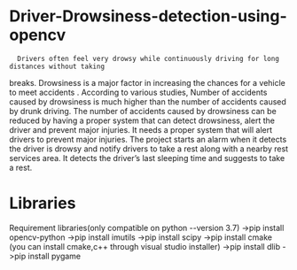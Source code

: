 # Driver-Drowsiness-detection-using-opencv
      Drivers often feel very drowsy while continuously driving for long distances without taking
breaks. Drowsiness is a major factor in increasing the chances for a vehicle to meet accidents
. According to various studies, Number of accidents caused by drowsiness is much higher
than the number of accidents caused by drunk driving. The number of accidents caused by
drowsiness can be reduced by having a proper system that can detect drowsiness, alert the
driver and prevent major injuries. It needs a proper system that will alert drivers to prevent
major injuries. The project starts an alarm when it detects the driver is drowsy and notify
drivers to take a rest along with a nearby rest services area. It detects the driver’s last sleeping
time and suggests to take a rest.

# Libraries
Requirement libraries(only compatible on python --version 3.7)
    ->pip install opencv-python
    ->pip install imutils
    ->pip install scipy
    ->pip install cmake (you can install cmake,c++ through visual studio installer)
    ->pip install dlib
    ->pip install pygame
    
